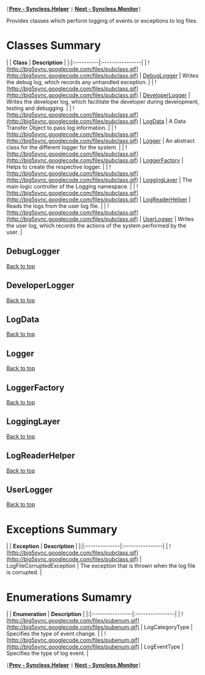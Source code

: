 `[`**[Prev - Syncless.Helper](DeveloperAPIHelper.md)** `|` **[Next - Syncless.Monitor](DeveloperAPIMonitor.md)**`]`

Provides classes which perform logging of events or exceptions to log files.

# Classes Summary #

| | **Class** | **Description** |
|:|:----------|:----------------|
| ![http://big5sync.googlecode.com/files/pubclass.gif](http://big5sync.googlecode.com/files/pubclass.gif) | [DebugLogger](#DebugLogger.md) | Writes the debug log, which records any unhandled exception. |
| ![http://big5sync.googlecode.com/files/pubclass.gif](http://big5sync.googlecode.com/files/pubclass.gif) | [DeveloperLogger](#DeveloperLogger.md) | Writes the developer log, which facilitate the developer during development, testing and debugging. |
| ![http://big5sync.googlecode.com/files/pubclass.gif](http://big5sync.googlecode.com/files/pubclass.gif) | [LogData](#LogData.md) | A Data Transfer Object to pass log information. |
| ![http://big5sync.googlecode.com/files/pubclass.gif](http://big5sync.googlecode.com/files/pubclass.gif) | [Logger](#Logger.md) | An abstract class for the different logger for the system. |
| ![http://big5sync.googlecode.com/files/pubclass.gif](http://big5sync.googlecode.com/files/pubclass.gif) | [LoggerFactory](#LoggerFactory.md) | Helps to create the respective logger. |
| ![http://big5sync.googlecode.com/files/pubclass.gif](http://big5sync.googlecode.com/files/pubclass.gif) | [LoggingLayer](#LoggingLayer.md) | The main logic controller of the Logging namespace. |
| ![http://big5sync.googlecode.com/files/pubclass.gif](http://big5sync.googlecode.com/files/pubclass.gif) | [LogReaderHelper](#LogReaderHelper.md) | Reads the logs from the user log file. |
| ![http://big5sync.googlecode.com/files/pubclass.gif](http://big5sync.googlecode.com/files/pubclass.gif) | [UserLogger](#UserLogger.md) | Writes the user log, which records the actions of the system performed by the user. |

## DebugLogger ##

[Back to top](#Classes_Summary.md)

## DeveloperLogger ##

[Back to top](#Classes_Summary.md)

## LogData ##

[Back to top](#Classes_Summary.md)

## Logger ##

[Back to top](#Classes_Summary.md)

## LoggerFactory ##

[Back to top](#Classes_Summary.md)

## LoggingLayer ##

[Back to top](#Classes_Summary.md)

## LogReaderHelper ##

[Back to top](#Classes_Summary.md)

## UserLogger ##

[Back to top](#Classes_Summary.md)

# Exceptions Summary #

| | **Exception** | **Description** |
|:|:--------------|:----------------|
| ![http://big5sync.googlecode.com/files/pubclass.gif](http://big5sync.googlecode.com/files/pubclass.gif) | LogFileCorruptedException | The exception that is thrown when the log file is corrupted. |

# Enumerations Sumamry #

| | **Enumeration** | **Description** |
|:|:----------------|:----------------|
| ![http://big5sync.googlecode.com/files/pubenum.gif](http://big5sync.googlecode.com/files/pubenum.gif) | LogCategoryType | Specifies the type of event change. |
| ![http://big5sync.googlecode.com/files/pubenum.gif](http://big5sync.googlecode.com/files/pubenum.gif) | LogEventType | Specifies the type of log event. |

`[`**[Prev - Syncless.Helper](DeveloperAPIHelper.md)** `|` **[Next - Syncless.Monitor](DeveloperAPIMonitor.md)**`]`
